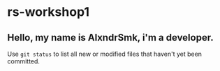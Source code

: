 # rs-workshop1

## Hello, my name is AlxndrSmk, i'm a developer.

Use `git status` to list all new or modified files that haven't yet been committed.